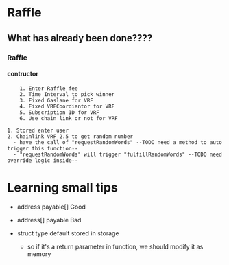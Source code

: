 # Raffle 
## What has already been done????
### Raffle 
#### contructor
        1. Enter Raffle fee
        2. Time Interval to pick winner
        3. Fixed Gaslane for VRF
        4. Fixed VRFCoordiantor for VRF
        5. Subscription ID for VRF
        6. Use chain link or not for VRF

    1. Stored enter user
    2. Chainlink VRF 2.5 to get random number
      - have the call of "requestRandomWords" --TODO need a method to auto trigger this function--
      - "requestRandomWords" will trigger "fulfillRandomWords" --TODO need override logic inside--



















# Learning small tips

* address payable[] Good
* address[] payable Bad

* struct type default stored in storage
    * so if it's a return parameter in function, we should modify it as memory
